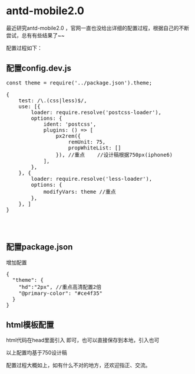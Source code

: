 # antd-mobile2.0
最近研究antd-mobile2.0 ，官网一直也没给出详细的配置过程，根据自己的不断尝试，总有有些结果了~~


配置过程如下：

## 配置config.dev.js

<pre>
const theme = require('../package.json').theme;

{
	test: /\.(css|less)$/,
	use: [{
		loader: require.resolve('postcss-loader'),
        options: {
            ident: 'postcss',
            plugins: () => [
                px2rem({
                    remUnit: 75,
                    propWhiteList: []
                }), //重点    //设计稿根据750px(iphone6)
            ],
        },
    }, {
        loader: require.resolve('less-loader'),
        options: {
            modifyVars: theme //重点
        },
    }, ]
}
 </pre>            
## 配置package.json

增加配置
<pre>
{
  "theme": {
    "hd":"2px", //重点高清配置2倍
    "@primary-color": "#ce4f35"
  }
}
</pre>

## html模板配置

html代码在head里面引入 <script src="http://g.tbcdn.cn/mtb/lib-flexible/0.3.4/??flexible_css.js,flexible.js"></script> 即可，也可以直接保存到本地，引入也可
              


以上配置均基于750设计稿


配置过程大概如上，如有什么不对的地方，还欢迎指正、交流。
